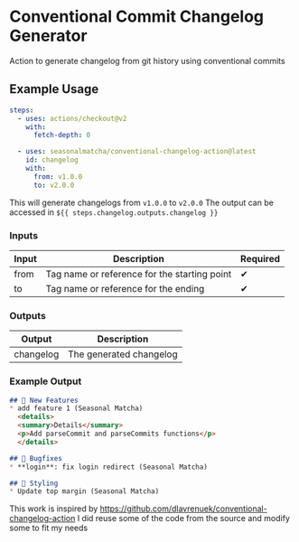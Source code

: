 # Conventional Commit Changelog Generator

Action to generate changelog from git history using conventional commits

## Example Usage

```yml
steps:
  - uses: actions/checkout@v2
    with:
      fetch-depth: 0

  - uses: seasonalmatcha/conventional-changelog-action@latest
    id: changelog
    with:
      from: v1.0.0
      to: v2.0.0
```

This will generate changelogs from `v1.0.0` to `v2.0.0`
The output can be accessed in `${{ steps.changelog.outputs.changelog }}`

### Inputs

| Input | Description                                  | Required |
| ----- | -------------------------------------------- | -------- |
| from  | Tag name or reference for the starting point | ✔        |
| to    | Tag name or reference for the ending         | ✔        |

### Outputs

| Output    | Description             |
| --------- | ----------------------- |
| changelog | The generated changelog |

### Example Output

```md
## 🚀 New Features
* add feature 1 (Seasonal Matcha)
  <details>
  <summary>Details</summary>
  <p>Add parseCommit and parseCommits functions</p>
  </details>

## 💊 Bugfixes
* **login**: fix login redirect (Seasonal Matcha)

## 💃 Styling
* Update top margin (Seasonal Matcha)
```

This work is inspired by https://github.com/dlavrenuek/conventional-changelog-action
I did reuse some of the code from the source and modify some to fit my needs
